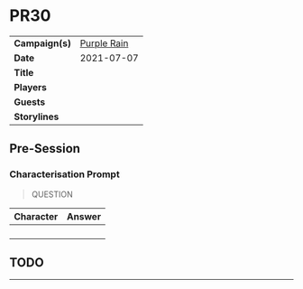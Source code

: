 # PR30

|||
| --- | --- |
| **Campaign(s)** | [Purple Rain](../campaigns/purple-rain.md) | session.3
| **Date** | 2021-07-07 |
| **Title** | |
| **Players** | |
| **Guests** | |
| **Storylines** | |

## Pre-Session

### Characterisation Prompt

> QUESTION

| Character | Answer |
| --- | --- |
| | | characterisation.1
| | |
| | |
| | |

## TODO

---
